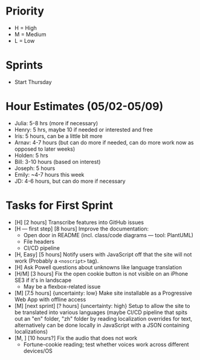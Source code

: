 # Priority
- H = High
- M = Medium
- L = Low

# Sprints
- Start Thursday

# Hour Estimates (05/02-05/09)
- Julia: 5-8 hrs (more if necessary)
- Henry: 5 hrs, maybe 10 if needed or interested and free
- Iris: 5 hours, can be a little bit more
- Arnav: 4-7 hours (but can do more if needed, can do more work now as opposed to later weeks)
- Holden: 5 hrs
- Bill: 3-10 hours (based on interest)
- Joseph: 5 hours
- Emily: ~4-7 hours this week
- JD: 4-6 hours, but can do more if necessary

# Tasks for First Sprint
- [H] [2 hours] Transcribe features into GitHub issues
- [H — first step] [8 hours] Improve the documentation:
  - Open door in README (incl. class/code diagrams — tool: PlantUML)
  - File headers
  - CI/CD pipeline
- [H, Easy] [5 hours] Notify users with JavaScript off that the site will not work (Probably a `<noscript>` tag).
- [H] Ask Powell questions about unknowns like language translation
- [H/M] [3 hours] Fix the open cookie button is not visible on an iPhone SE3 if it's in landscape
  - May be a flexbox-related issue
- [M] [7.5 hours] {uncertainty: low} Make site installable as a Progressive Web App with offline access
- [M] [next sprint] [? hours] {uncertainty: high} Setup to allow the site to be translated into various languages (maybe CI/CD pipeline that spits out an "en" folder, "zh" folder by reading localization overrides for text, alternatively can be done locally in JavaScript with a JSON containing localizations)
- [M, ] [10 hours?] Fix the audio that does not work
  - Fortune-cookie reading; test whether voices work across different devices/OS
